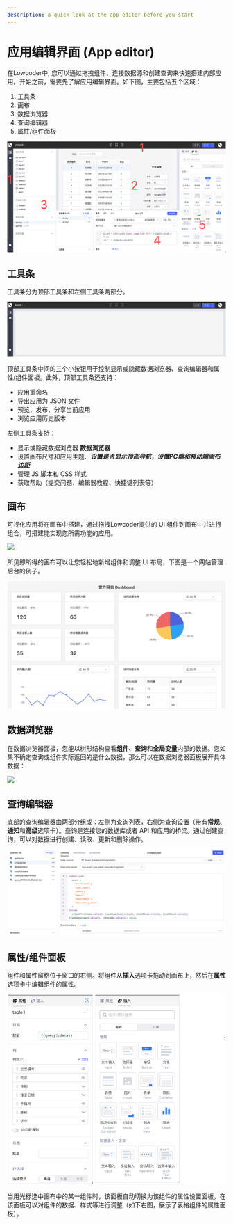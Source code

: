```yaml
---
description: a quick look at the app editor before you start
---
```


# 应用编辑界面 (App editor)

在Lowcoder中, 您可以通过拖拽组件、连接数据源和创建查询来快速搭建内部应用。开始之前，需要先了解应用编辑界面。如下图，主要包括五个区域：

1. 工具条
2. 画布
3. 数据浏览器
4. 查询编辑器
5. 属性/组件面板

![](./assets/image%20(24).png)

## 工具条

工具条分为顶部工具条和左侧工具条两部分。

![](./assets/image%20(27).png)

顶部工具条中间的三个小按钮用于控制显示或隐藏数据浏览器、查询编辑器和属性/组件面板。此外，顶部工具条还支持：

* 应用重命名
* 导出应用为 JSON 文件
* 预览、发布、分享当前应用
* 浏览应用历史版本

左侧工具条支持：

* 显示或隐藏数据浏览器 **数据浏览器**
* 设置画布尺寸和应用主题、***设置是否显示顶部导航，设置PC端和移动端画布边距***
* 管理 JS 脚本和 CSS 样式
* 获取帮助（提交问题、编辑器教程、快捷键列表等）

## 画布

可视化应用将在画布中搭建，通过拖拽Lowcoder提供的 UI 组件到画布中并进行组合，可搭建能实现您所需功能的应用。

![](./assets/canvas.gif)

所见即所得的画布可以让您轻松地新增组件和调整 UI 布局，下图是一个网站管理后台的例子。

![](./assets/4.png)

## 数据浏览器

在数据浏览器面板，您能以树形结构查看**组件**、**查询**和**全局变量**内部的数据。您如果不确定查询或组件实际返回的是什么数据，那么可以在数据浏览器面板展开具体数据：

![](./assets/data-browser.gif)

## 查询编辑器

底部的查询编辑器由两部分组成：左侧为查询列表，右侧为查询设置（带有**常规**、**通知**和**高级**选项卡）。查询是连接您的数据库或者 API 和应用的桥梁。通过创建查询，可以对数据进行创建、读取、更新和删除操作。

![](./assets/image%20(21).png)

## 属性/组件面板

组件和属性窗格位于窗口的右侧。将组件从**插入**选项卡拖动到画布上，然后在**属性**选项卡中编辑组件的属性。

![](./assets/image%20(33).png)

当用光标选中画布中的某一组件时，该面板自动切换为该组件的属性设置面板，在该面板可以对组件的数据、样式等进行调整（如下右图，展示了表格组件的属性面板）。